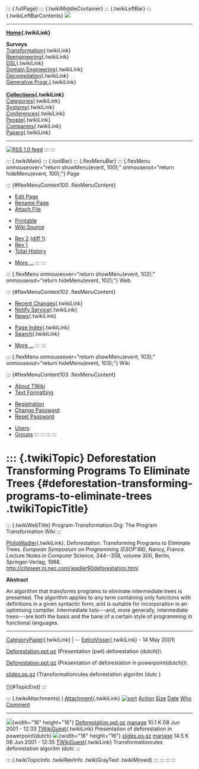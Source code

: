 ::: {.fullPage}
::: {.twikiMiddleContainer}
::: {.twikiLeftBar}
::: {.twikiLeftBarContents}
![](../pub/transformation.gif)

------------------------------------------------------------------------

**[Home](WebHome){.twikiLink}**

**Surveys**\
[Transformation](ProgramTransformation){.twikiLink}\
[Reengineering](ReengineeringWiki){.twikiLink}\
[DSL](DomainSpecificLanguages){.twikiLink}\
[Domain Engineering](DomainEngineering){.twikiLink}\
[Decompilation](DeCompilation){.twikiLink}\
[Generative Progr.](GenerativeProgrammingWiki){.twikiLink}\
\
**[Collections](CategoryCollection){.twikiLink}**\
[Categories](CategoryCategory){.twikiLink}\
[Systems](TransformationSystems){.twikiLink}\
[Conferences](TransformationConferences){.twikiLink}\
[People](TransformationPeople){.twikiLink}\
[Companies](TransformationCompanies){.twikiLink}\
[Papers](CategoryPaper){.twikiLink}

------------------------------------------------------------------------

[![](../pub/rss.gif "RSS 1.0 feed")](WebRss@skin=rss)
:::
:::

::: {.twikiMain}
::: {.toolBar}
::: {.flexMenuBar}
::: {.flexMenu onmouseover="return showMenu(event, 100);" onmouseout="return hideMenu(event, 100);"}
Page

::: {#flexMenuContent100 .flexMenuContent}
-   [Edit
    Page](http://www.program-transformation.org/edit/Transform/DeforestationTransformingProgramsToEliminateTrees?t=1536826399)
-   [Rename
    Page](http://www.program-transformation.org/rename/Transform/DeforestationTransformingProgramsToEliminateTrees)
-   [Attach
    File](http://www.program-transformation.org/attach/Transform/DeforestationTransformingProgramsToEliminateTrees)

<!-- -->

-   [Printable](http://www.program-transformation.org/view/Transform/DeforestationTransformingProgramsToEliminateTrees?skin=print.pattern)
-   [Wiki
    Source](http://www.program-transformation.org/view/Transform/DeforestationTransformingProgramsToEliminateTrees?skin=text&raw=on&contenttype=text/plain)

<!-- -->

-   [Rev
    2](http://www.program-transformation.org/view/Transform/DeforestationTransformingProgramsToEliminateTrees?rev=1.2)
    [(diff 1)](http://www.program-transformation.org/rdiff/Transform/DeforestationTransformingProgramsToEliminateTrees?rev1=1.2&rev2=1.1)
-   [Rev
    1](http://www.program-transformation.org/view/Transform/DeforestationTransformingProgramsToEliminateTrees?rev=1.1)
-   [Total
    History](http://www.program-transformation.org/rdiff/Transform/DeforestationTransformingProgramsToEliminateTrees)

<!-- -->

-   [More
    \...](http://www.program-transformation.org/oops/Transform/DeforestationTransformingProgramsToEliminateTrees?template=oopsmore&param1=1.2&param2=1.2)
:::
:::

::: {.flexMenu onmouseover="return showMenu(event, 102);" onmouseout="return hideMenu(event, 102);"}
Web

::: {#flexMenuContent102 .flexMenuContent}
-   [Recent Changes](WebChanges){.twikiLink}
-   [Notify Service](WebNotify){.twikiLink}
-   [News](WebNews){.twikiLink}

<!-- -->

-   [Page Index](WebIndex){.twikiLink}
-   [Search](WebSearch){.twikiLink}

<!-- -->

-   [More
    \...](http://www.program-transformation.org/oops/Transform/DeforestationTransformingProgramsToEliminateTrees?template=oopsmore&param1=1.2&param2=1.2)
:::
:::

::: {.flexMenu onmouseover="return showMenu(event, 103);" onmouseout="return hideMenu(event, 103);"}
Wiki

::: {#flexMenuContent103 .flexMenuContent}
-   [About
    TWiki](http://www.program-transformation.org/view/TWiki/WebHome)
-   [Text
    Formatting](http://www.program-transformation.org/view/TWiki/TextFormattingRules)

<!-- -->

-   [Registration](http://www.program-transformation.org/view/TWiki/TWikiRegistration)
-   [Change
    Password](http://www.program-transformation.org/view/TWiki/ChangePassword)
-   [Reset
    Password](http://www.program-transformation.org/view/TWiki/ResetPassword)

<!-- -->

-   [Users](http://www.program-transformation.org/view/Main/TWikiUsers)
-   [Groups](http://www.program-transformation.org/view/Main/TWikiGroups)
:::
:::
:::
:::

::: {.twikiTopic}
Deforestation Transforming Programs To Eliminate Trees {#deforestation-transforming-programs-to-eliminate-trees .twikiTopicTitle}
======================================================

::: {.twikiWebTitle}
Program-Transformation.Org: The Program Transformation Wiki
:::

[PhilipWadler](PhilipWadler){.twikiLink}. Deforestation: Transforming
Programs to Eliminate Trees. *European Symposium on Programming
(ESOP\'88)*, Nancy, France. Lecture Notes in Computer Science,
344\--358, volume 300, Berlin, Springer-Verlag, 1988.
<http://citeseer.nj.nec.com/wadler90deforestation.html>

**Abstract**

An algorithm that transforms programs to eliminate intermediate trees is
presented. The algorithm applies to any term containing only functions
with definitions in a given syntactic form, and is suitable for
incorporation in an optimising compiler. Intermediate lists\-\--and,
more generally, intermediate trees\-\--are both the basis and the bane
of a certain style of programming in functional languages.

------------------------------------------------------------------------

[CategoryPaper](CategoryPaper){.twikiLink} \| \--
[EelcoVisser](../Main/EelcoVisser){.twikiLink} - 14 May 2001\

[Deforestation.ppt.gz](http://www.program-transformation.org/pub/Transform/DeforestationTransformingProgramsToEliminateTrees/Deforestation.ppt.gz)
(Presentation (pwt) deforestation (dutch))\

[Deforestation.ppt.gz](http://www.program-transformation.org/pub/Transform/DeforestationTransformingProgramsToEliminateTrees/Deforestation.ppt.gz)
(Presentation of deforestation in powerpoint(dutch))\

[slides.ps.gz](http://www.program-transformation.org/pub/Transform/DeforestationTransformingProgramsToEliminateTrees/slides.ps.gz)
(Transformationrules deforestation algoritm (dutc )\
\
[]{#TopicEnd}
:::

::: {.twikiAttachments}
  [I](DeforestationTransformingProgramsToEliminateTrees@sortcol=0&table=1&up=0#sorted_table "Sort by this column")   [Attachment](../TWiki/FileAttachment){.twikiLink} [![sort](../pub/TWiki/TablePlugin/diamond.gif)](DeforestationTransformingProgramsToEliminateTrees@sortcol=1&table=1&up=0#sorted_table "Sort by this column")   [Action](DeforestationTransformingProgramsToEliminateTrees@sortcol=2&table=1&up=0#sorted_table "Sort by this column")                                                                                                [Size](DeforestationTransformingProgramsToEliminateTrees@sortcol=3&table=1&up=0#sorted_table "Sort by this column") [Date](DeforestationTransformingProgramsToEliminateTrees@sortcol=4&table=1&up=0#sorted_table "Sort by this column")   [Who](DeforestationTransformingProgramsToEliminateTrees@sortcol=5&table=1&up=0#sorted_table "Sort by this column")   [Comment](DeforestationTransformingProgramsToEliminateTrees@sortcol=6&table=1&up=0#sorted_table "Sort by this column")
  ------------------------------------------------------------------------------------------------------------------ ---------------------------------------------------------------------------------------------------------------------------------------------------------------------------------------------------------------- ------------------------------------------------------------------------------------------------------------------------------------------------------------------------------------------------------------------ --------------------------------------------------------------------------------------------------------------------- --------------------------------------------------------------------------------------------------------------------- -------------------------------------------------------------------------------------------------------------------- ------------------------------------------------------------------------------------------------------------------------
  ![](../pub/icn/else.gif){width="16" height="16"}                                                                   [Deforestation.ppt.gz](http://www.program-transformation.org/pub/Transform/DeforestationTransformingProgramsToEliminateTrees/Deforestation.ppt.gz)                                                               [manage](http://www.program-transformation.org/attach/Transform/DeforestationTransformingProgramsToEliminateTrees?filename=Deforestation.ppt.gz&revInfo=1 "change, update, previous revisions, move, delete...")                                                                                                                  10.1 K 08 Jun 2001 - 12:33                                                                                                   [TWikiGuest](../Main/TWikiGuest){.twikiLink}                                                                         Presentation of deforestation in powerpoint(dutch)
  ![](../pub/icn/else.gif){width="16" height="16"}                                                                   [slides.ps.gz](http://www.program-transformation.org/pub/Transform/DeforestationTransformingProgramsToEliminateTrees/slides.ps.gz)                                                                               [manage](http://www.program-transformation.org/attach/Transform/DeforestationTransformingProgramsToEliminateTrees?filename=slides.ps.gz&revInfo=1 "change, update, previous revisions, move, delete...")                                                                                                                          14.5 K 08 Jun 2001 - 12:35                                                                                                   [TWikiGuest](../Main/TWikiGuest){.twikiLink}                                                                         Transformationrules deforestation algoritm (dutc
:::

::: {.twikiTopicInfo .twikiRevInfo .twikiGrayText .twikiMoved}
:::
:::
:::
:::
